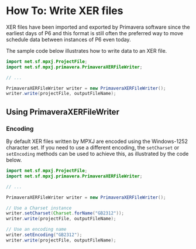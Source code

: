 # How To: Write XER files
XER files have been imported and exported by Primavera software since the
earliest days of P6 and this format is still often the preferred way to
move schedule data between instances of P6 even today.

The sample code below illustrates how to write data to an XER file.

```java
import net.sf.mpxj.ProjectFile;
import net.sf.mpxj.primavera.PrimaveraXERFileWriter;

// ...

PrimaveraXERFileWriter writer = new PrimaveraXERFileWriter();
writer.write(projectFile, outputFileName);
```

## Using PrimaveraXERFileWriter

### Encoding
By default XER files written by MPXJ are encoded using the Windows-1252
character set. If you need to use a different encoding, the `setCharset` or
`setEncoding` methods can be used to achieve this, as illustrated by the code
below.

```java
import net.sf.mpxj.ProjectFile;
import net.sf.mpxj.primavera.PrimaveraXERFileWriter;

// ...

PrimaveraXERFileWriter writer = new PrimaveraXERFileWriter();

// Use a Charset instance
writer.setCharset(Charset.forName("GB2312"));
writer.write(projectFile, outputFileName);

// Use an encoding name
writer.setEncoding("GB2312");
writer.write(projectFile, outputFileName);
```
